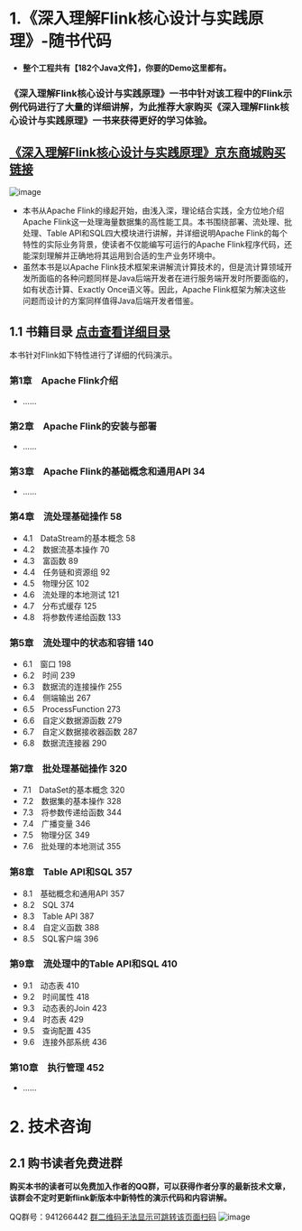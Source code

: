 # 1.《深入理解Flink核心设计与实践原理》-随书代码
* **整个工程共有【182个Java文件】，你要的Demo这里都有。**
### 《深入理解Flink核心设计与实践原理》一书中针对该工程中的Flink示例代码进行了大量的详细讲解，为此推荐大家购买《深入理解Flink核心设计与实践原理》一书来获得更好的学习体验。
## [《深入理解Flink核心设计与实践原理》京东商城购买链接](https://item.jd.com/12765369.html)
![image](https://github.com/intsmaze/flink-book/blob/master/fm.png)

* 本书从Apache Flink的缘起开始，由浅入深，理论结合实践，全方位地介绍Apache Flink这一处理海量数据集的高性能工具。本书围绕部署、流处理、批处理、Table API和SQL四大模块进行讲解，并详细说明Apache Flink的每个特性的实际业务背景，使读者不仅能编写可运行的Apache Flink程序代码，还能深刻理解并正确地将其运用到合适的生产业务环境中。
* 虽然本书是以Apache Flink技术框架来讲解流计算技术的，但是流计算领域开发所面临的各种问题同样是Java后端开发者在进行服务端开发时所要面临的，如有状态计算、Exactly Once语义等。因此，Apache Flink框架为解决这些问题而设计的方案同样值得Java后端开发者借鉴。


## 1.1 书籍目录 [点击查看详细目录](https://github.com/intsmaze/flink-book/blob/master/%E7%9B%AE%E5%BD%95.md)
本书针对Flink如下特性进行了详细的代码演示。
### 第1章　Apache Flink介绍
* ......
### 第2章　Apache Flink的安装与部署
* ......
### 第3章　Apache Flink的基础概念和通用API	34
* ......
### 第4章　流处理基础操作	58
* 4.1　DataStream的基本概念	58
* 4.2　数据流基本操作	70
* 4.3　富函数	89
* 4.4　任务链和资源组	92
* 4.5　物理分区	102
* 4.6　流处理的本地测试	121
* 4.7　分布式缓存	125
* 4.8　将参数传递给函数	133
### 第5章　流处理中的状态和容错	140
* 6.1　窗口 198
* 6.2　时间 239
* 6.3　数据流的连接操作	255
* 6.4　侧端输出	267
* 6.5　ProcessFunction	273
* 6.6　自定义数据源函数	279
* 6.7　自定义数据接收器函数	287
* 6.8　数据流连接器	290
### 第7章　批处理基础操作	320
* 7.1　DataSet的基本概念	320
* 7.2　数据集的基本操作	328
* 7.3　将参数传递给函数	344
* 7.4　广播变量	346
* 7.5　物理分区	349
* 7.6　批处理的本地测试	355
### 第8章　Table API和SQL	357
* 8.1　基础概念和通用API	357
* 8.2　SQL	374
* 8.3　Table API	387
* 8.4　自定义函数	388
* 8.5　SQL客户端	396
### 第9章　流处理中的Table API和SQL	410
* 9.1　动态表	410
* 9.2　时间属性	418
* 9.3　动态表的Join	423
* 9.4　时态表	429
* 9.5　查询配置	435
* 9.6　连接外部系统	436
### 第10章　执行管理	452
* ......


# 2. 技术咨询
## 2.1 购书读者免费进群
**购买本书的读者可以免费加入作者的QQ群，可以获得作者分享的最新技术文章，该群会不定时更新flink新版本中新特性的演示代码和内容讲解。**
  
QQ群号：941266442 [群二维码无法显示可跳转该页面扫码](https://www.cnblogs.com/intsmaze/)
![image](https://github.com/intsmaze/flink-book/blob/master/QQ.jpg)


